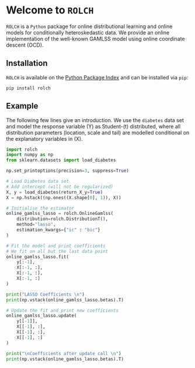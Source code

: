 # Welcome to `ROLCH`

`ROLCH` is a `Python` package for online distributional learning and online models for conditionally heteroskedastic data. We provide an online implementation of the well-known GAMLSS model using online coordinate descent (OCD).

## Installation

`ROLCH` is available on the [Python Package Index](https://pypi.org/project/rolch/) and can be installed via `pip`:

```shell
pip install rolch
```

## Example

The following few lines give an introduction. We use the `diabetes` data set and model the response variable \(Y\) as Student-\(t\) distributed, where all distribution parameters (location, scale and tail) are modelled conditional on the explanatory variables in \(X\).


```python
import rolch
import numpy as np
from sklearn.datasets import load_diabetes

np.set_printoptions(precision=3, suppress=True)

# Load Diabetes data set
# Add intercept (will not be regularized)
X, y = load_diabetes(return_X_y=True)
X = np.hstack((np.ones((X.shape[0], 1)), X))

# Initialise the estimator
online_gamlss_lasso = rolch.OnlineGamlss(
    distribution=rolch.DistributionT(), 
    method="lasso", 
    estimation_kwargs={"ic" : "bic"}
)

# Fit the model and print coefficients
# We fit on all but the last data point
online_gamlss_lasso.fit(
    y[:-1], 
    X[:-1, :], 
    X[:-1, :], 
    X[:-1, :]
)

print("LASSO Coefficients \n")
print(np.vstack(online_gamlss_lasso.betas).T)

# Update the fit and print new coefficients
online_gamlss_lasso.update(
    y[[-1]], 
    X[[-1], :], 
    X[[-1], :], 
    X[[-1], :]
)

print("\nCoefficients after update call \n")
print(np.vstack(online_gamlss_lasso.betas).T)
```
